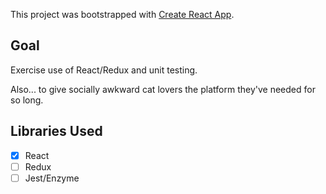 This project was bootstrapped with [Create React App](https://github.com/facebook/create-react-app).

## Goal

Exercise use of React/Redux and unit testing.

Also... to give socially awkward cat lovers the platform they've needed for so long.

## Libraries Used

- [x] React
- [ ] Redux
- [ ] Jest/Enzyme
